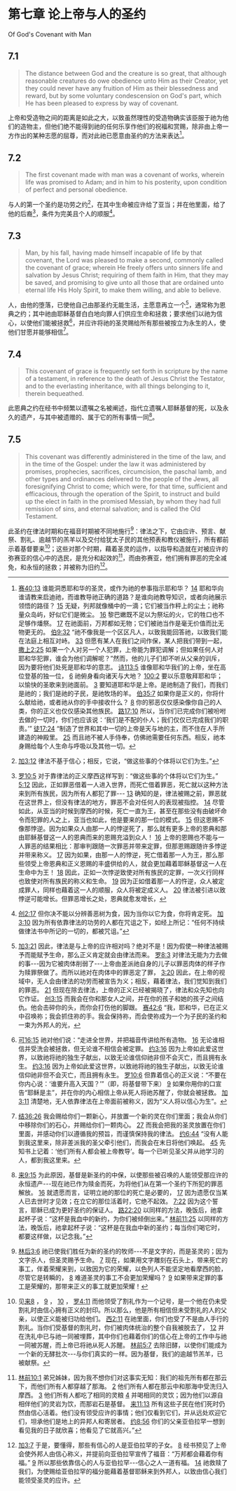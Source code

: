 # 第七章 论上帝与人的圣约

Of God's Covenant with Man

## 7.1

> The distance between God and the creature is so great, that although reasonable creatures do owe obedience unto Him as their Creator, yet they could never have any fruition of Him as their blessedness and reward, but by some voluntary condescension on God's part, which He has been pleased to express by way of covenant.

上帝和受造物之间的距离是如此之大，以致虽然理性的受造物确实该臣服于祂为他们的造物主，但他们绝不能得到祂的任何乐享作他们的祝福和赏赐，除非由上帝一方作出的某种志愿的屈尊，而对此祂已愿意由圣约的方法来表达[^7-1]。

[^7-1]: [赛40:13](https://biblehub.com/isaiah/40-13.htm) 谁能洞悉耶和华的圣灵，或作为祂的参事指示耶和华？ [14](https://biblehub.com/isaiah/40-14.htm) 耶和华向谁请教来启迪祂，而谁教导祂正确的道路？是谁向祂教导知识，或者向祂展示领悟的路径？ [15](https://biblehub.com/isaiah/40-15.htm) 无疑，列邦就像桶中的一滴；它们被当作秤上的尘土；祂称量众岛屿，好似它们是微尘。 [16](https://biblehub.com/isaiah/40-16.htm) 黎巴嫩既不足以为祭坛的火，它的牲口也不足够作燔祭。 [17](https://biblehub.com/isaiah/40-17.htm) 在祂面前，万邦都如无物；它们被祂当作是毫无价值而比无物更无的。 [伯9:32](https://biblehub.com/job/9-32.htm) “祂不像我是一个区区凡人，以致我能回答祂，以致我们能在法庭上相互对峙。 [33](https://biblehub.com/job/9-33.htm) 但愿有某人在我们之间作保，某人把我们带到一起， [撒上2:25](https://biblehub.com/1_samuel/2-25.htm) 如果一个人对另一个人犯罪，上帝能为罪犯调解；但如果任何人对耶和华犯罪，谁会为他们调解呢？”然而，他的儿子们却不听从父亲的训斥，因为要将他们处死是耶和华的意志。 [诗113:5](https://biblehub.com/psalms/113-5.htm) 谁像耶和华我们的上帝，坐在高位登基的独一位， [6](https://biblehub.com/psalms/113-6.htm) 祂俯身看向诸天与大地？ [100:2](https://biblehub.com/psalms/100-2.htm) 要以乐意敬拜耶和华；以愉快的圣歌来到祂面前。 [3](https://biblehub.com/psalms/100-3.htm) 要知道耶和华是上帝。是祂制造了我们，而我们是祂的；我们是祂的子民，是祂牧场的羊。 [伯35:7](https://biblehub.com/job/35-7.htm) 如果你是正义的，你将什么献给祂，或者祂从你的手中接收什么？ [8](https://biblehub.com/job/35-8.htm) 你的邪恶仅仅感染像你自己的人类，你的正义也仅仅感染其他族民。 [路17:10](https://biblehub.com/luke/17-10.htm) 所以，当你们已完成你们被吩咐去做的一切时，你们也应该说：‘我们是不配的仆人；我们仅仅已完成我们的职责。’” [徒17:24](https://biblehub.com/acts/17-24.htm) “制造了世界和其中一切的上帝是天与地的主，而不住在人手所建造的神殿里。 [25](https://biblehub.com/acts/17-25.htm) 而且祂不被人手侍奉，仿佛祂需要任何东西。相反，祂本身赐给每个人生命与呼吸以及其他一切。

## 7.2

> The first covenant made with man was a covenant of works, wherein life was promised to Adam; and in him to his posterity, upon condition of perfect and personal obedience.

与人的第一个圣约是功劳之约[^7-2]，在其中生命被应许给了亚当；并在他里面，给了他的后裔[^7-3]，条件为完美且个人的顺服[^7-4]。

[^7-2]: [加3:12](https://biblehub.com/galatians/3-12.htm) 律法不基于信心；相反，它说，“做这些事的个体将以它们为生。”

[^7-3]: [罗10:5](https://biblehub.com/romans/10-5.htm) 对于靠律法的正义摩西这样写到：“做这些事的个体将以它们为生。” [5:12](https://biblehub.com/romans/5-12.htm) 因此，正如罪恶借着一人进入世界，而死亡借着罪恶，死亡就以这种方法来到所有族民，因为所有人都犯了罪--- [13](https://biblehub.com/romans/5-13.htm) 确知的是，律法被赐之前，罪恶就在这世界上，但没有律法的地方，罪恶不会对任何人的表现被指控。 [14](https://biblehub.com/romans/5-14.htm) 尽管如此，从亚当的时候到摩西的时候，死亡一直为王，甚至在那些没有由破坏命令而犯罪的人之上，亚当也如此，他是要来的那一位的模式。 [15](https://biblehub.com/romans/5-15.htm) 但这恩赐不像那悖逆。因为如果众人由那一人的悖逆死了，那么就有更多上帝的恩典和那由耶稣基督这一人的恩典而来的恩赐充溢到众人！ [16](https://biblehub.com/romans/5-16.htm) 上帝的恩赐也不能与一人罪恶的结果相比：那审判跟随一次罪恶并带来定罪，但那恩赐跟随许多悖逆并带来称义。 [17](https://biblehub.com/romans/5-17.htm) 因为如果，由那一人的悖逆，死亡借着那一人为王，那么那些领受上帝恩典和正义恩赐的丰盛供给的人，就会更加藉着耶稣基督这一人在生命中为王！ [18](https://biblehub.com/romans/5-18.htm) 因此，正如一次悖逆致使对所有族民的定罪，一次义行同样也致使对所有族民的称义和生命。 [19](https://biblehub.com/romans/5-19.htm) 因为正如借着那一人的忤逆，众人被定成罪人，同样也藉着这一人的顺服，众人将被定成义人。 [20](https://biblehub.com/romans/5-20.htm) 律法被引进以致悖逆可能增长。但罪恶增长之处，恩典就愈发增长，

[^7-4]: [创2:17](https://biblehub.com/genesis/2-17.htm) 但你决不能以分辨善恶树为食，因为当你以它为食，你将肯定死。 [加3:10](https://biblehub.com/galatians/3-10.htm) 因为所有依靠律法的功劳的人都在咒诅之下，如经上所记：“任何不持续做律法书中所记的一切的，都被咒诅。”

## 7.3

> Man, by his fall, having made himself incapable of life by that covenant, the Lord was pleased to make a second, commonly called the covenant of grace; wherein He freely offers unto sinners life and salvation by Jesus Christ; requiring of them faith in Him, that they may be saved, and promising to give unto all those that are ordained unto eternal life His Holy Spirit, to make them willing, and able to believe.

人，由他的堕落，已使他自己由那圣约无能生活，主愿意再立一个[^7-5]，通常称为恩典之约；其中祂由耶稣基督白白地向罪人们供应生命和拯救；要求他们以祂为信心，以使他们能被拯救[^7-6]，并应许将祂的圣灵赐给所有那些被按立为永生的人，使他们甘愿并能够相信[^7-7]。

[^7-5]: [加3:21](https://biblehub.com/galatians/3-21.htm) 因此，律法是与上帝的应许相对吗？绝对不是！因为假使一种律法被赐予而能赋予生命，那么正义肯定就会由律法而来。 [罗8:3](https://biblehub.com/romans/8-3.htm) 对律法无能为力去做的事---因为它被肉体削弱了---上帝由差派祂自身的儿子以罪恶肉体的样子作为赎罪祭做了。而所以祂对在肉体中的罪恶定了罪， [3:20](https://biblehub.com/romans/3-20.htm) 因此，在上帝的视域中，无人会由律法的功劳而被宣告为义；相反，藉着律法，我们觉知到我们的罪恶。 [21](https://biblehub.com/romans/3-21.htm) 但现在除去律法，上帝的正义已经被揭晓了，律法和众先知也向它作证。 [创3:15](https://biblehub.com/genesis/3-15.htm) 而我会在你和那女人之间，并在你的孩子和她的孩子之间结仇。他会击碎你的头，而你会打伤他的脚跟。 [赛42:6](https://biblehub.com/isaiah/42-6.htm) “我，耶和华，已在正义中召唤祢；我会抓住祢的手。我会保持祢，而会使祢成为一个为子民的圣约和一束为外邦人的光，

[^7-6]: [可16:15](https://biblehub.com/mark/16-15.htm) 祂对他们说：“走进全世界，并把福音传讲给所有造物。 [16](https://biblehub.com/mark/16-16.htm) 无论谁相信并受洗会被拯救，但无论谁不相信会被定罪。 [约3:16](https://biblehub.com/john/3-16.htm) 因为上帝如此爱这世界，以致祂将祂的独生子献出，以致无论谁信仰祂非但不会灭亡，而且拥有永生。 [约3:16](https://biblehub.com/john/3-16.htm) 因为上帝如此爱这世界，以致祂将祂的独生子献出，以致无论谁信仰祂非但不会灭亡，而且拥有永生。 [罗10:6](https://biblehub.com/romans/10-6.htm) 但靠着信心的正义说：“不要在你内心说：‘谁要升高入天国？’”（即，将基督带下来） [9](https://biblehub.com/romans/10-9.htm) 如果你用你的口宣告“耶稣是主”，并在你的内心相信上帝从死人将祂苏醒了，你就会被拯救。 [加3:11](https://biblehub.com/galatians/3-11.htm) 清楚地，无人依靠律法在上帝面前被称义，因为“义人将以信心为生”。

[^7-7]: [结36:26](https://biblehub.com/ezekiel/36-26.htm) 我会赐给你们一颗新心，并放置一个新的灵在你们里面；我会从你们中移除你们的石心，并赐给你们一颗肉心。 [27](https://biblehub.com/ezekiel/36-27.htm) 而我会把我的圣灵放置在你们里面，并感动你们以遵循我的预旨，而谨慎保持我的律法。 [约6:44](https://biblehub.com/john/6-44.htm) “没有人能到我这里来，除非差派我的圣父牵引他们，而我会在末日将他们唤起。 [45](https://biblehub.com/john/6-45.htm) 先知书上记着：‘他们所有人都会被上帝教导’。每一个已听见圣父并从祂学习的人，都到我这里来。

## 7.4

> This covenant of grace is frequently set forth in scripture by the name of a testament, in reference to the death of Jesus Christ the Testator, and to the everlasting inheritance, with all things belonging to it, therein bequeathed.

此恩典之约在经书中频繁以遗嘱之名被阐述，指代立遗嘱人耶稣基督的死，以及永久的遗产，与其中被遗赠的、属于它的所有事情一同[^7-8]。

[^7-8]: [来9:15](https://biblehub.com/hebrews/9-15.htm) 为此原因，基督是新圣约的中保，以使那些被召唤的人能领受那应许的永恒遗产---现在祂已作为赎金而死，为将他们从在第一个圣约下所犯的罪恶解放。 [16](https://biblehub.com/hebrews/9-16.htm) 就遗愿而言，证明立祂的那位的死亡是必要的， [17](https://biblehub.com/hebrews/9-17.htm) 因为遗愿仅当某人已去世时才见效；在立它的那位活着时，它绝不起效。 [7:22](https://biblehub.com/hebrews/7-22.htm) 因为这个誓言，耶稣已成为更好圣约的保证人。 [路22:20](https://biblehub.com/luke/22-20.htm) 以同样的方法，晚饭后，祂拿起杯子说：“这杯是我血中的新约，为你们被倾倒出来。” [林前11:25](https://biblehub.com/1_corinthians/11-25.htm) 以同样的方法，晚饭后，祂拿起杯子说：“这杯是在我血中新的圣约；每当你们喝它时，都要这样做，以记念我。”

## 7.5

> This covenant was differently administered in the time of the law, and in the time of the Gospel: under the law it was administered by promises, prophecies, sacrifices, circumcision, the paschal lamb, and other types and ordinances delivered to the people of the Jews, all foresignifying Christ to come; which were, for that time, sufficient and efficacious, through the operation of the Spirit, to instruct and build up the elect in faith in the promised Messiah, by whom they had full remission of sins, and eternal salvation; and is called the Old Testament.

此圣约在律法时期和在福音时期被不同地施行[^7-9]：律法之下，它由应许、预言、献祭、割礼、逾越节的羔羊以及交付给犹太子民的其他预表和教仪被施行，所有都前示着基督要来[^7-10]；这些对那个时期，藉着圣灵的运作，以指导和造就在对被应许的弥赛亚的信心中的选民，是充分和起效的[^7-11]，而由弥赛亚，他们拥有罪恶的完全减免，和永恒的拯救；并被称为旧约[^7-12]。

[^7-9]: [林后3:6](https://biblehub.com/2_corinthians/3-6.htm) 祂已使我们胜任为新的圣约的牧师---不是文字的，而是圣灵的；因为文字杀人，但圣灵赐予生命。 [7](https://biblehub.com/2_corinthians/3-7.htm) 现在，如果用文字雕刻在石头上，带来死亡的事工，伴着荣耀来到，以致因为它的荣耀，以色列人不能坚定地看摩西的脸，尽管它是转瞬的， [8](https://biblehub.com/2_corinthians/3-8.htm) 难道圣灵的事工不会更加荣耀吗？ [9](https://biblehub.com/2_corinthians/3-9.htm) 如果带来定罪的事工是荣耀的，那带来正义的事工就更加荣耀！

[^7-10]: 见[来8](https://biblehub.com/niv/hebrews/8.htm) ， [9](https://biblehub.com/niv/hebrews/9.htm) ， [10](https://biblehub.com/niv/hebrews/10.htm) ， [罗4:11](https://biblehub.com/romans/4-11.htm) 而他领受了割礼作为一个记号，是一个他在仍未受割礼时由信心拥有正义的封印。所以那么，他是所有相信但未受割礼的人的父亲，以使正义能被归功给他们。 [西2:11](https://biblehub.com/colossians/2-11.htm) 在祂里面，你们也受了不是由人手行的割礼。当你们受基督的割礼时，你们被肉体统治的整个自我被脱去了， [12](https://biblehub.com/colossians/2-12.htm) 并在洗礼中已与祂一同被埋葬，其中你们也藉着你们的信心在上帝的工作中与祂一同被苏醒，而上帝已将祂从死人苏醒。 [林前5:7](https://biblehub.com/1_corinthians/5-7.htm) 去除旧酵，以使你们能成为一个新的无酵批次---与你们真实的一样。因为基督，我们的逾越节羔羊，已被献祭。

[^7-11]: [林前10:1](https://biblehub.com/1_corinthians/10-1.htm) 弟兄姊妹，因为我不想你们对这事实无知：我们的祖先所有都在那云下，而他们所有人都穿越了那海。 [2](https://biblehub.com/1_corinthians/10-2.htm) 他们所有人都在那云中和那海中受洗归入摩西。 [3](https://biblehub.com/1_corinthians/10-3.htm) 他们所有人都吃了相同的灵粮 [4](https://biblehub.com/1_corinthians/10-4.htm) 并喝相同的灵饮；因为他们以源自相伴他们的灵岩为饮，而那岩石是基督。 [来11:13](https://biblehub.com/hebrews/11-13.htm) 所有这些子民在他们死时仍然由信心活着。他们没有领受应许的事情；他们仅看到它们，并从远处欢迎它们，坦承他们是地上的异邦人和寄居者。 [约8:56](https://biblehub.com/john/8-56.htm) 你们的父亲亚伯拉罕一想到看见我的日子就欣喜；他看见了它就高兴。”

[^7-12]: [加3:7](https://biblehub.com/galatians/3-7.htm) 于是，要懂得，那些有信心的人是亚伯拉罕的子女。 [8](https://biblehub.com/galatians/3-8.htm) 经书预见了上帝会使外邦人由信心称义，并提前向亚伯拉罕宣传了福音：“万邦都会藉着你有福。” [9](https://biblehub.com/galatians/3-9.htm) 所以那些依靠信心的人与亚伯拉罕---信心之人一道有福。 [14](https://biblehub.com/galatians/3-14.htm) 祂救赎了我们，为使赐给亚伯拉罕的福分能藉着基督耶稣来到外邦人，以致由信心我们能领受圣灵的应许。